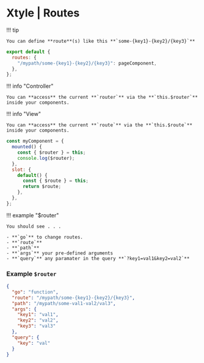 # **Xtyle** | Routes

!!! tip

    You can define **route**(s) like this **`some-{key1}-{key2}/{key3}`**

```js
export default {
  routes: {
    "/mypath/some-{key1}-{key2}/{key3}": pageComponent,
  },
};
```

!!! info "Controller"

    You can **access** the current **`router`** via the **`this.$router`** inside your components.

!!! info "View"

    You can **access** the current **`route`** via the **`this.$route`** inside your components.

```js
const myComponent = {
  mounted() {
    const { $router } = this;
    console.log($router);
  },
  slot: {
    default() {
      const { $route } = this;
      return $route;
    },
  },
};
```

!!! example "$router"

    You should see . . .

    - **`go`** to change routes.
    - **`route`**
    - **`path`**
    - **`args`** your pre-defined arguments
    - **`query`** any paramater in the query **`?key1=val1&key2=val2`**

### Example **`$router`**

```json
{
  "go": "function",
  "route": "/mypath/some-{key1}-{key2}/{key3}",
  "path": "/mypath/some-val1-val2/val3",
  "args": {
    "key1": "val1",
    "key2": "val2",
    "key3": "val3"
  },
  "query": {
    "key": "val"
  }
}
```
